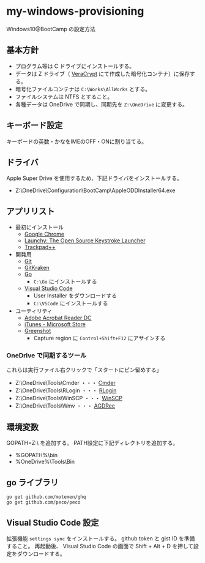 # my-windows-provisioning
Windows10@BootCamp の設定方法


## 基本方針
- プログラム等は C ドライブにインストールする。
- データは Z ドライブ（ [VeraCrypt](https://www.veracrypt.fr/en/Downloads.html) にて作成した暗号化コンテナ）に保存する。
 - 暗号化ファイルコンテナは `C:\Works\AllWorks` とする。
 - ファイルシステムは NTFS とすること。
- 各種データは OneDrive で同期し、同期先を `Z:\OneDrive` に変更する。


## キーボード設定
キーボードの英数・かなをIMEのOFF・ONに割り当てる。


## ドライバ
Apple Super Drive を使用するため、下記ドライバをインストールする。
- Z:\OneDrive\Configuration\BootCamp\AppleODDInstaller64.exe

## アプリリスト
- 最初にインストール
  - [Google Chrome](https://www.google.co.jp/chrome/browser/desktop/)
  - [Launchy: The Open Source Keystroke Launcher](http://www.launchy.net/download.php)
  - [Trackpad++](http://trackpad.forbootcamp.org/#download)
- 開発用
  - [Git](https://git-for-windows.github.io/)
  - [GitKraken](https://www.gitkraken.com/)
  - [Go](https://golang.org/dl/)
    - ```C:\Go``` にインストールする
  - [Visual Studio Code](https://code.visualstudio.com/download)
    - User Installer をダウンロードする
    - ```C:\VSCode``` にインストールする
- ユーティリティ
  - [Adobe Acrobat Reader DC](https://get.adobe.com/jp/reader/)
  - [iTunes - Microsoft Store](https://www.microsoft.com/ja-jp/p/itunes/9pb2mz1zmb1s?cid=appledotcom&rtc=1&activetab=pivot:overviewtab)
  - [Greenshot](https://getgreenshot.org/)
    - Capture region に ```Control+Shift+F12``` にアサインする

### OneDrive で同期するツール
これらは実行ファイル右クリックで「スタートにピン留めする」
- Z:\OneDrive\Tools\Cmder ・・・ [Cmder](http://cmder.net/)
- Z:\OneDrive\Tools\RLogin ・・・ [RLogin](http://nanno.dip.jp/softlib/man/rlogin/)
- Z:\OneDrive\Tools\WinSCP ・・・ [WinSCP](https://winscp.net/eng/docs/lang:jp)
- Z:\OneDrive\Tools\Wmv ・・・ [AGDRec](http://t-ishii.la.coocan.jp/download/AGDRec.html)


## 環境変数
GOPATH=Z:\ を追加する。
PATH設定に下記ディレクトリを追加する。
- %GOPATH%\bin
- %OneDrive%\Tools\Bin


## go ライブラリ
```
go get github.com/motemen/ghq
go get github.com/peco/peco
```

## Visual Studio Code 設定
拡張機能 `settings sync` をインストールする。 github token と gist ID を準備すること。
再起動後、 Visual Studio Code の画面で Shift + Alt + D を押して設定をダウンロードする。


